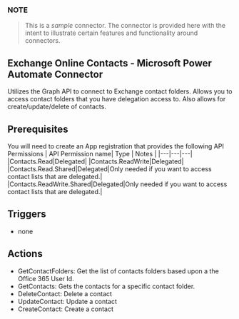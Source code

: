 ### NOTE
> This is a *sample* connector.  The connector is provided here with the intent to illustrate certain features and functionality around connectors.

## Exchange Online Contacts - Microsoft Power Automate Connector
Utilizes the Graph API to connect to Exchange contact folders. Allows you to access contact folders that you have delegation access to.  Also allows for create/update/delete of contacts.

## Prerequisites
You will need to create an App registration that provides the following API Permissions
| API Permission name| Type | Notes |
|---|---|---|
|Contacts.Read|Delegated|
|Contacts.ReadWrite|Delegated|
|Contacts.Read.Shared|Delegated|Only needed if you want to access contact lists that are delegated.|
|Contacts.ReadWrite.Shared|Delegated|Only needed if you want to access contact lists that are delegated.|

## Triggers

* none

## Actions

* GetContactFolders: Get the list of contacts folders based upon a the Office 365 User Id.
* GetContacts: Gets the contacts for a specific contact folder.
* DeleteContact: Delete a contact
* UpdateContact: Update a contact
* CreateContact: Create a contact
